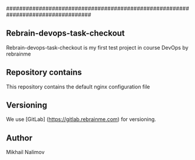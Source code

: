 ##################################################################################

## Rebrain-devops-task-checkout

Rebrain-devops-task-checkout is my first test project in course DevOps by rebrainme

## Repository contains

This repository contains the default nginx configuration file

## Versioning

We use [GitLab] (https://gitlab.rebrainme.com) for versioning. 

## Author

Mikhail Nalimov
